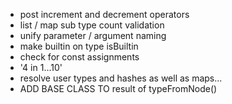 - post increment and decrement operators
- list / map sub type count validation
- unify parameter / argument naming
- make builtin on type isBuiltin
- check for const assignments
- '4 in 1...10'
- resolve user types and hashes as well as maps...
- ADD BASE CLASS TO result of typeFromNode()
